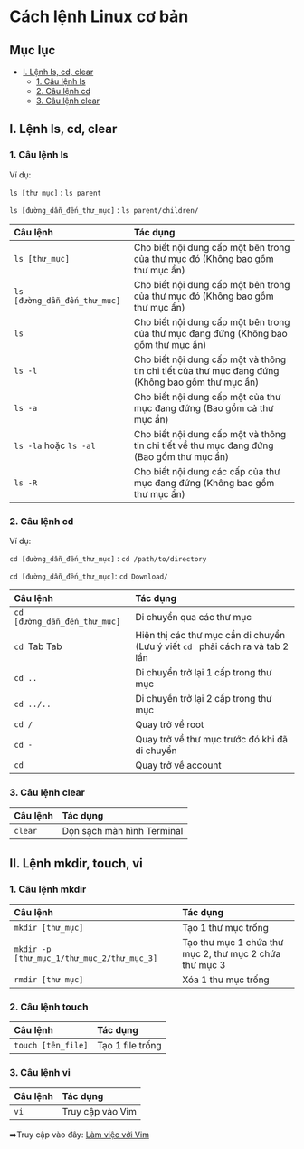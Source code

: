 # Cách lệnh Linux cơ bản
## Mục lục
- [I. Lệnh ls, cd, clear](#i-lệnh-ls-cd-clear)
  - [1. Câu lệnh ls](#1-câu-lệnh-ls)
  - [2. Câu lệnh cd](#2-câu-lệnh-cd)
  - [3. Câu lệnh clear](#3-câu-lệnh-clear)

## I. Lệnh ls, cd, clear
### 1. Câu lệnh ls

Ví dụ: 

``ls [thư mục]`` : ``ls parent``

``ls [đường_dẫn_đến_thư_mục]`` : ``ls parent/children/``

| Câu lệnh | Tác dụng |
| :--- | :--- |
| ``ls [thư_mục]`` | Cho biết nội dung cấp một bên trong của thư mục đó (Không bao gồm thư mục ẩn) |
| ``ls [đường_dẫn_đến_thư_mục]`` | Cho biết nội dung cấp một bên trong của thư mục đó (Không bao gồm thư mục ẩn) |
| ``ls`` | Cho biết nội dung cấp một bên trong của thư mục đang đứng (Không bao gồm thư mục ẩn) |
| ``ls -l`` | Cho biết nội dung cấp một và thông tin chi tiết của thư mục đang đứng (Không bao gồm thư mục ẩn) |
| ``ls -a`` | Cho biết nội dung cấp một của thư mục đang đứng (Bao gồm cả thư mục ẩn) |
| ``ls -la`` hoặc ``ls -al``| Cho biết nội dung cấp một và thông tin chi tiết về thư mục đang đứng (Bao gồm thư mục ẩn) | 
| ``ls -R`` | Cho biết nội dung các cấp của thư mục đang đứng (Không bao gồm thư mục ẩn) |

### 2. Câu lệnh cd
  
Ví dụ: 

``cd [đường_dẫn_đến_thư_mục]`` : ``cd /path/to/directory``

``cd [đường_dẫn_đến_thư_mục]``: ``cd Download/``

| Câu lệnh | Tác dụng |
| :--- | :--- |
| ``cd [đường_dẫn_đến_thư_mục]``| Di chuyển qua các thư mục |
| ``cd ``Tab Tab | Hiện thị các thư mục cần di chuyển (Lưu ý viết ``cd `` phải cách ra và tab 2 lần |
| ``cd ..`` | Di chuyển trở lại 1 cấp trong thư mục |
| ``cd ../..`` | Di chuyển trở lại 2 cấp trong thư mục |
| ``cd /`` | Quay trở về root |
| ``cd -`` | Quay trở về thư mục trước đó khi đã di chuyển |
| ``cd`` | Quay trở về account |

### 3. Câu lệnh clear

| Câu lệnh | Tác dụng |
| :--- | :--- |
| ``clear`` | Dọn sạch màn hình Terminal |

## II. Lệnh mkdir, touch, vi
### 1. Câu lệnh mkdir
| Câu lệnh | Tác dụng |
| :--- | :--- |
| ``mkdir [thư_mục]`` | Tạo 1 thư mục trống |
| ``mkdir -p [thư_mục_1/thư_mục_2/thư_mục_3]`` | Tạo thư mục 1 chứa thư mục 2, thư mục 2 chứa thư mục 3 |
| ``rmdir [thư mục]`` | Xóa 1 thư mục trống |

### 2. Câu lệnh touch
| Câu lệnh | Tác dụng |
| :--- | :--- |
| ``touch [tên_file]`` | Tạo 1 file trống |

### 3. Câu lệnh vi
| Câu lệnh | Tác dụng |
| :--- | :--- |
| ``vi`` | Truy cập vào Vim |

:arrow_right:Truy cập vào đây: [Làm việc với Vim](https://itplusx.info/su-dung-vim-co-ban-toi-nang-cao/)
